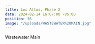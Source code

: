 ```yaml
---
title: Los Altos, Phase 2
date: 2024-02-14 16:07:00 -06:00
position: 36
image: "/uploads/WASTEWATER%20MAIN.jpg"
---
```


Wastewater Main